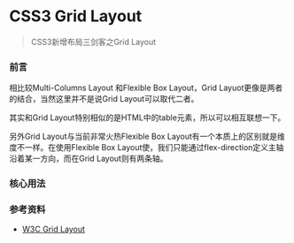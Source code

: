 # CSS3 Grid Layout

> CSS3新增布局三剑客之Grid Layout

### 前言

  相比较Multi-Columns Layout 和Flexible Box Layout，Grid Layuot更像是两者的结合，当然这里并不是说Grid Layout可以取代二者。

  其实和Grid Layout特别相似的是HTML中的table元素，所以可以相互联想一下。

  另外Grid Layout与当前非常火热Flexible Box Layout有一个本质上的区别就是维度不一样。在使用Flexible Box Layout使，我们只能通过flex-direction定义主轴沿着某一方向，而在Grid Layout则有两条轴。


### 核心用法



### 参考资料

- [W3C Grid Layout](https://www.w3.org/TR/css-grid-1/)